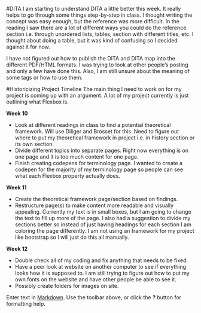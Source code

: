 #DITA
I am starting to understand DITA a little better this week. It really helps to go through some things step-by-step in class. I thought writing the concept was easy enough, but the reference was more difficult. In the reading I saw there are a lot of different ways you could do the reference section i.e. through unordered lists, tables, section with different titles, etc. I thought about doing a table, but it was kind of confusing so I decided against it for now. 

I have not figured out how to publish the DITA and DITA map into the different PDF/HTML formats. I was trying to look at other people’s posting and only a few have done this. Also, I am still unsure about the meaning of some tags or how to use them. 

#Historicizing Project Timeline
The main thing I need to work on for my project is coming up with an argument. A lot of my project currently is just outlining what Flexbox is. 

**Week 10** 
- Look at different readings in class to find a potential theoretical framework. Will use Diliger and Brosset for this. Need to figure out where to put my theoretical framework in project i.e. in history section or its own section. 
- Divide different topics into separate pages. Right now everything is on one page and it is too much content for one page.
- Finish creating codepens for terminology page. I wanted to create a codepen for the majority of my terminology page so people can see what each Flexbox property actually does. 

**Week 11**
- Create the theoretical framework page/section based on findings.
- Restructure page(s) to make content more readable and visually appealing. Currently my text is in small boxes, but I am going to change the text to fill up more of the page. I also had a suggestion to divide my sections better so instead of just having headings for each section I am coloring the page differently. I am not using an framework for my project like bootstrap so I will just do this all manually.

**Week 12**
- Double check all of my coding and fix anything that needs to be fixed.
- Have a peer look at website on another computer to see if everything looks how it is supposed to. I am still trying to figure out how to put my own fonts on the website and have other people be able to see it.
- Possibly create folders for images on site. 



Enter text in [Markdown](http://daringfireball.net/projects/markdown/). Use the toolbar above, or click the **?** button for formatting help.
